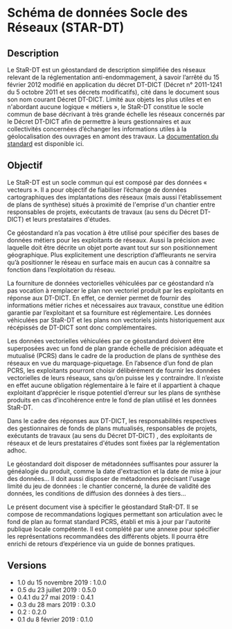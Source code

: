 <MenuSchema />

# Schéma de données Socle des Réseaux (STAR-DT)

## Description
Le StaR-DT est un géostandard de description simplifiée des réseaux relevant de la réglementation anti-endommagement, à savoir l’arrêté du 15 février 2012 modifié en application du décret DT-DICT (Décret n° 2011-1241 du 5 octobre 2011 et ses décrets modificatifs), cité dans le document sous son nom courant Décret DT-DICT.
Limité aux objets les plus utiles et en n'abordant aucune logique « métiers », le StaR-DT constitue le socle commun de base décrivant à très grande échelle les réseaux concernés par le Décret DT-DICT afin de permettre à leurs gestionnaires et aux collectivités concernées d’échanger les informations utiles à la géolocalisation des ouvrages en amont des travaux. La [documentation du standard](https://cnig.gouv.fr/IMG/documents_wordpress/2019/11/CNIG_STAR-DT_v1.0.pdf) est disponible ici.

## Objectif
Le StaR-DT est un socle commun qui est composé par des données « vecteurs ». Il a pour objectif de fiabiliser l’échange de données cartographiques des implantations des réseaux (mais aussi l'établissement de plans de synthèse) situés à proximité de l'emprise d'un chantier entre responsables de projets, exécutants de travaux (au sens du Décret DT-DICT) et leurs prestataires d'études.

Ce géostandard n’a pas vocation à être utilisé pour spécifier des bases de données métiers pour les exploitants de réseaux. Aussi la précision avec laquelle doit être décrite un objet porte avant tout sur son positionnement géographique. Plus explicitement une description d’affleurants ne servira qu’à positionner le réseau en surface mais en aucun cas à connaitre sa fonction dans l’exploitation du réseau.

La fourniture de données vectorielles véhiculées par ce géostandard n’a pas vocation à remplacer le plan non vectoriel produit par les exploitants en réponse aux DT-DICT. En effet, ce dernier permet de fournir des informations métier riches et nécessaires aux travaux, constitue une édition garantie par l’exploitant et sa fourniture est réglementaire. Les données véhiculées par StaR-DT et les plans non vectoriels joints historiquement aux récépissés de DT-DICT sont donc complémentaires. 

Les données vectorielles véhiculées par ce géostandard doivent être superposées avec un fond de plan grande échelle de précision adéquate et mutualisé (PCRS) dans le cadre de la production de plans de synthèse des réseaux en vue du marquage-piquetage. En l’absence d’un fond de plan PCRS, les exploitants pourront choisir délibérément de fournir les données vectorielles de leurs réseaux, sans qu’on puisse les y contraindre. Il n’existe en effet aucune obligation réglementaire à le faire et il appartient à chaque exploitant d’apprécier le risque potentiel d’erreur sur les plans de synthèse produits en cas d’incohérence entre le fond de plan utilisé et les données StaR-DT.

Dans le cadre des réponses aux DT-DICT, les responsabilités respectives des gestionnaires de fonds de plans mutualisés, responsables de projets, exécutants de travaux (au sens du Décret DT-DICT) , des exploitants de réseaux et de leurs prestataires d'études sont fixées par la réglementation adhoc.

Le géostandard doit disposer de métadonnées suffisantes pour assurer la généalogie du produit, comme la date d'extraction et la date de mise à jour des données... 
Il doit aussi disposer de métadonnées précisant l'usage limité du jeu de données : le chantier concerné, la durée de validité des données, les conditions de diffusion des données à des tiers…

Le présent document vise à spécifier le géostandard StaR-DT. Il se compose de recommandations logiques permettant son articulation avec le fond de plan au format standard PCRS, établi et mis à jour par l'autorité publique locale compétente. Il est complété par une annexe pour spécifier les représentations recommandées des différents objets. Il pourra être enrichi de retours d’expérience via un guide de bonnes pratiques.

## Versions
- 1.0 du 15 novembre 2019 : 1.0.0
- 0.5 du 23 juillet 2019 : 0.5.0
- 0.4.1 du 27 mai 2019 : 0.4.1
- 0.3 du 28 mars 2019 : 0.3.0
- 0.2 : 0.2.0
- 0.1 du 8 février 2019 : 0.1.0
